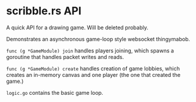 # scribble.rs API

A quick API for a drawing game. Will be deleted probably.

Demonstrates an asynchronous game-loop style websocket thingymabob.

`func (g *GameModule) join` handles players joining, which spawns a goroutine that handles packet writes and reads.

`func (g *GameModule) create` handles creation of game lobbies, which creates an in-memory canvas and one player (the one that created the game.)

`logic.go` contains the basic game loop.
